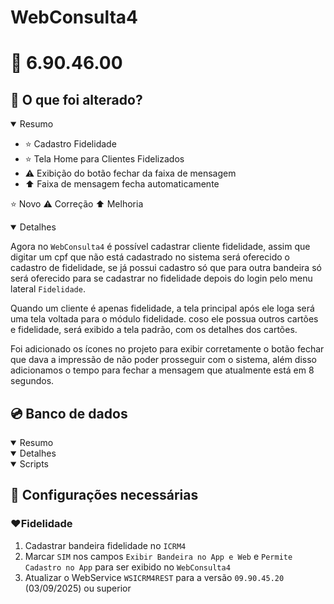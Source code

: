 # WebConsulta4

# :file_folder: 6.90.46.00

## :memo: O que foi alterado?

<details open>
<summary>Resumo</summary>

- :star: Cadastro Fidelidade
- :star: Tela Home para Clientes Fidelizados
- :warning: Exibição do botão fechar da faixa de mensagem
- :arrow_up: Faixa de mensagem fecha automaticamente
  
</details>

:star: Novo
:warning: Correção
:arrow_up: Melhoria

<details open>
<summary>Detalhes</summary>

Agora no `WebConsulta4` é possível cadastrar cliente fidelidade, assim que digitar um cpf que não está cadastrado no sistema será oferecido o cadastro de fidelidade, se já possui cadastro só que para outra bandeira só será oferecido para se cadastrar no fidelidade depois do login pelo menu lateral `Fidelidade`.

Quando um cliente é apenas fidelidade, a tela principal após ele loga será uma tela voltada para o módulo fidelidade. coso ele possua outros cartões e fidelidade, será exibido a tela padrão, com os detalhes dos cartões.

Foi adicionado os ícones no projeto para exibir corretamente o botão fechar que dava a impressão de não poder prosseguir com o sistema, além disso adicionamos o tempo para fechar a mensagem que atualmente está em 8 segundos.

</details>

## :cd: Banco de dados

<details open>
<summary>Resumo</summary>
</details>

<details open>
<summary>Detalhes</summary>
</details>

<details open>
<summary>Scripts</summary>
</details>

## :wrench: Configurações necessárias

### :heart:Fidelidade

1. Cadastrar bandeira fidelidade no `ICRM4`
2. Marcar `SIM` nos campos `Exibir Bandeira no App e Web` e `Permite Cadastro no App` para ser exibido no `WebConsulta4`
3. Atualizar o WebService `WSICRM4REST` para a versão `09.90.45.20` (03/09/2025) ou superior 